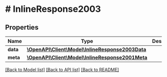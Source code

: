 # # InlineResponse2003

## Properties

Name | Type | Description | Notes
------------ | ------------- | ------------- | -------------
**data** | [**\OpenAPI\Client\Model\InlineResponse2003Data**](InlineResponse2003Data.md) |  | [optional]
**meta** | [**\OpenAPI\Client\Model\InlineResponse2001Meta**](InlineResponse2001Meta.md) |  | [optional]

[[Back to Model list]](../../README.md#models) [[Back to API list]](../../README.md#endpoints) [[Back to README]](../../README.md)
